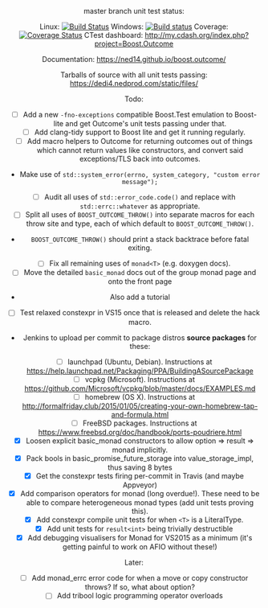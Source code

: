 <center>
master branch unit test status:

Linux: [![Build Status](https://travis-ci.org/ned14/boost.outcome.svg?branch=master)](https://travis-ci.org/ned14/boost.outcome) Windows: [![Build status](https://ci.appveyor.com/api/projects/status/roe4dacos4gnlu66/branch/master?svg=true)](https://ci.appveyor.com/project/ned14/boost-outcome/branch/master) Coverage: [![Coverage Status](https://coveralls.io/repos/ned14/boost.outcome/badge.svg?branch=master)](https://coveralls.io/r/ned14/boost.outcome?branch=master) CTest dashboard: http://my.cdash.org/index.php?project=Boost.Outcome

Documentation: https://ned14.github.io/boost.outcome/

Tarballs of source with all unit tests passing: https://dedi4.nedprod.com/static/files/

Todo:
 - [ ] Add a new `-fno-exceptions` compatible Boost.Test emulation to Boost-lite and get Outcome's
unit tests passing under that.
 - [ ] Add clang-tidy support to Boost lite and get it running regularly.
 - [ ] Add macro helpers to Outcome for returning outcomes out of things which cannot return values
like constructors, and convert said exceptions/TLS back into outcomes.
  - Make use of `std::system_error(errno, system_category, "custom error message");`
 - [ ] Audit all uses of `std::error_code.code()` and replace with `std::errc::whatever` as
appropriate.
 - [ ] Split all uses of `BOOST_OUTCOME_THROW()` into separate macros for each throw site and type,
each of which default to `BOOST_OUTCOME_THROW()`.
  - `BOOST_OUTCOME_THROW()` should print a stack backtrace before fatal exiting.
 - [ ] Fix all remaining uses of `monad<T>` (e.g. doxygen docs).
 - [ ] Move the detailed `basic_monad` docs out of the group monad page and onto the front page
  - Also add a tutorial
 - [ ] Test relaxed constexpr in VS15 once that is released and delete the hack macro.
 - Jenkins to upload per commit to package distros **source packages** for these:
  - [ ] launchpad (Ubuntu, Debian). Instructions at https://help.launchpad.net/Packaging/PPA/BuildingASourcePackage
  - [ ] vcpkg (Microsoft). Instructions at https://github.com/Microsoft/vcpkg/blob/master/docs/EXAMPLES.md
  - [ ] homebrew (OS X). Instructions at http://formalfriday.club/2015/01/05/creating-your-own-homebrew-tap-and-formula.html
  - [ ] FreeBSD packages. Instructions at https://www.freebsd.org/doc/handbook/ports-poudriere.html
 - [x] Loosen explicit basic_monad constructors to allow option => result => monad implicitly.
 - [x] Pack bools in basic_promise_future_storage into value_storage_impl, thus saving 8 bytes
 - [x] Get the constexpr tests firing per-commit in Travis (and maybe Appveyor)
 - [x] Add comparison operators for monad (long overdue!). These need to be able to compare
heterogeneous monad types (add unit tests proving this).
 - [x] Add constexpr compile unit tests for when `<T>` is a LiteralType.
 - [x] Add unit tests for `result<int>` being trivially destructible
 - [x] Add debugging visualisers for Monad for VS2015 as a minimum (it's getting painful to work
on AFIO without these!)
 
Later:
 - [ ] Add monad_errc error code for when a move or copy constructor throws? If so, what about option<T>?
 - [ ] Add tribool logic programming operator overloads

</center>
